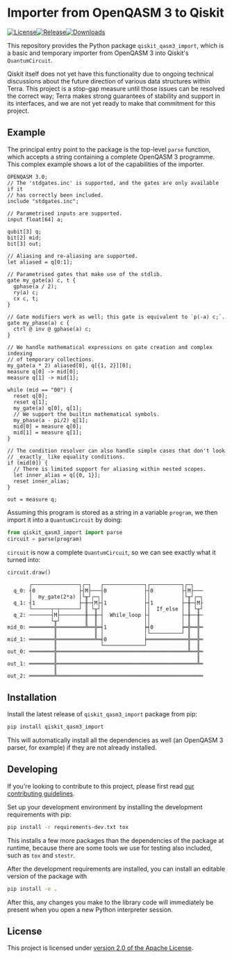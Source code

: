 # Importer from OpenQASM 3 to Qiskit

[![License](https://img.shields.io/github/license/jakelishman/qiskit-qam3-import.svg?style=popout-square)](https://opensource.org/licenses/Apache-2.0)<!--- long-description-skip-begin -->[![Release](https://img.shields.io/github/release/jakelishman/qiskit-qasm3-import.svg?style=popout-square)](https://github.com/jakelishman/qiskit-qasm3-import/releases)[![Downloads](https://img.shields.io/pypi/dm/openqasm-pygments.svg?style=popout-square)](https://pypi.org/project/qiskit-qasm3-import/)<!--- long-description-skip-end -->

This repository provides the Python package `qiskit_qasm3_import`, which is a
basic and temporary importer from OpenQASM 3 into Qiskit's `QuantumCircuit`.

Qiskit itself does not yet have this functionality due to ongoing technical
discussions about the future direction of various data structures within Terra.
This project is a stop-gap measure until those issues can be resolved the
correct way; Terra makes strong guarantees of stability and support in its
interfaces, and we are not yet ready to make that commitment for this project.

## Example

The principal entry point to the package is the top-level `parse` function,
which accepts a string containing a complete OpenQASM 3 programme.  This complex
example shows a lot of the capabilities of the importer.

```qasm
OPENQASM 3.0;
// The 'stdgates.inc' is supported, and the gates are only available if it
// has correctly been included.
include "stdgates.inc";

// Parametrised inputs are supported.
input float[64] a;

qubit[3] q;
bit[2] mid;
bit[3] out;

// Aliasing and re-aliasing are supported.
let aliased = q[0:1];

// Parametrised gates that make use of the stdlib.
gate my_gate(a) c, t {
  gphase(a / 2);
  ry(a) c;
  cx c, t;
}

// Gate modifiers work as well; this gate is equivalent to `p(-a) c;`.
gate my_phase(a) c {
  ctrl @ inv @ gphase(a) c;
}

// We handle mathematical expressions on gate creation and complex indexing
// of temporary collections.
my_gate(a * 2) aliased[0], q[{1, 2}][0];
measure q[0] -> mid[0];
measure q[1] -> mid[1];

while (mid == "00") {
  reset q[0];
  reset q[1];
  my_gate(a) q[0], q[1];
  // We support the builtin mathematical symbols.
  my_phase(a - pi/2) q[1];
  mid[0] = measure q[0];
  mid[1] = measure q[1];
}

// The condition resolver can also handle simple cases that don't look
// _exactly_ like equality conditions.
if (mid[0]) {
  // There is limited support for aliasing within nested scopes.
  let inner_alias = q[{0, 1}];
  reset inner_alias;
}

out = measure q;
```

Assuming this program is stored as a string in a variable `program`, we then
import it into a `QuantumCircuit` by doing:

```python
from qiskit_qasm3_import import parse
circuit = parse(program)
```

`circuit` is now a complete `QuantumCircuit`, so we can see exactly what it
turned into:

```python
circuit.draw()
```
```text
       ┌───────────────┐┌─┐   ┌─────────────┐┌──────────┐┌─┐
  q_0: ┤0              ├┤M├───┤0            ├┤0         ├┤M├───
       │  my_gate(2*a) │└╥┘┌─┐│             ││          │└╥┘┌─┐
  q_1: ┤1              ├─╫─┤M├┤1            ├┤1         ├─╫─┤M├
       └──────┬─┬──────┘ ║ └╥┘│             ││  If_else │ ║ └╥┘
  q_2: ───────┤M├────────╫──╫─┤  While_loop ├┤          ├─╫──╫─
              └╥┘        ║  ║ │             ││          │ ║  ║
mid_0: ════════╬═════════╩══╬═╡1            ╞╡0         ╞═╬══╬═
               ║            ║ │             │└──────────┘ ║  ║
mid_1: ════════╬════════════╩═╡0            ╞═════════════╬══╬═
               ║              └─────────────┘             ║  ║
out_0: ════════╬══════════════════════════════════════════╩══╬═
               ║                                             ║
out_1: ════════╬═════════════════════════════════════════════╩═
               ║
out_2: ════════╩═══════════════════════════════════════════════
```


## Installation

Install the latest release of `qiskit_qasm3_import` package from pip:

```bash
pip install qiskit_qasm3_import
```

This will automatically install all the dependencies as well (an OpenQASM 3
parser, for example) if they are not already installed.


## Developing

If you're looking to contribute to this project, please first read
[our contributing guidelines](CONTRIBUTING.md).

Set up your development environment by installing the development requirements
with pip:

```bash
pip install -r requirements-dev.txt tox
```

This installs a few more packages than the dependencies of the package at
runtime, because there are some tools we use for testing also included, such as
`tox` and `stestr`.

After the development requirements are installed, you can install an editable
version of the package with

```bash
pip install -e .
```

After this, any changes you make to the library code will immediately be present
when you open a new Python interpreter session.


## License

This project is licensed under [version 2.0 of the Apache License](LICENSE).

